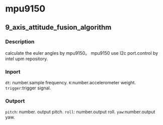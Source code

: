 mpu9150
================
## 9_axis_attitude_fusion_algorithm

### Description
calculate the euler angles by mpu9150。
mpu9150 use I2c port.control by intel upm repository. 

### Inport

`dt`: number.sample frequency.
`K`:number.accelerometer weight.
`trigger`:trigger signal.
### Outport

`pitch`: number. output pitch.
`roll`: number.output roll.
`yaw`:number.output yaw.

